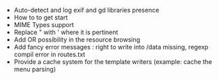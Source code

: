 * Auto-detect and log exif and gd libraries presence
* How to to get start
* MIME Types support
* Replace " with ' where it is pertinent
* Add OR possibility in the resource browsing
* Add fancy error messages : right to write into /data missing, regexp compil error in routes.txt
* Provide a cache system for the template writers (example: cache the menu parsing)